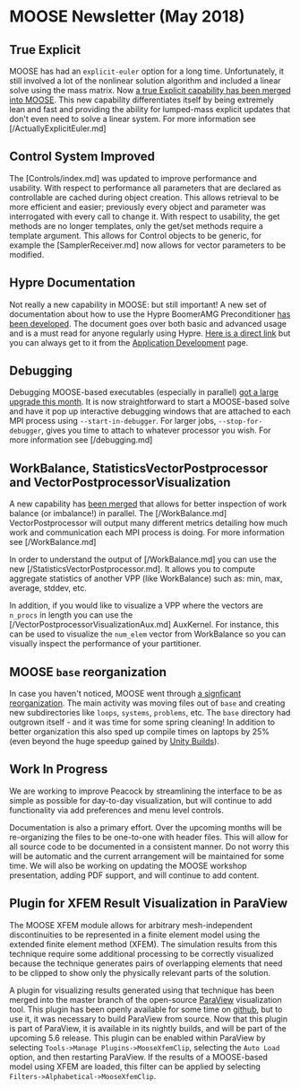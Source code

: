 # MOOSE Newsletter (May 2018)

## True Explicit

MOOSE has had an `explicit-euler` option for a long time.  Unfortunately, it still involved a lot of the nonlinear solution algorithm and included a linear solve using the mass matrix.  Now [a true Explicit capability has been merged into MOOSE](https://github.com/idaholab/moose/pull/11378).  This new capability differentiates itself by being extremely lean and fast and providing the ability for lumped-mass explicit updates that don't even need to solve a linear system.  For more information see [/ActuallyExplicitEuler.md]

## Control System Improved

The [Controls/index.md] was updated to improve performance and usability. With respect to performance
all parameters that are declared as controllable are cached during object creation. This allows
retrieval to be more efficient and easier; previously every object and parameter was interrogated
with every call to change it. With respect to usability, the get methods are no longer templates,
only the get/set methods require a template argument. This allows for Control objects to be generic,
for example the [SamplerReceiver.md] now allows for vector parameters to be modified.

## Hypre Documentation

Not really a new capability in MOOSE: but still important!  A new set of documentation about how to use the Hypre BoomerAMG Preconditioner [has been developed](/hypre.md).  The document goes over both basic and advanced usage and is a must read for anyone regularly using Hypre.  [Here is a direct link](/hypre.md) but you can always get to it from the [Application Development](application_development/index.md) page.

## Debugging

Debugging MOOSE-based executables (especially in parallel) [got a large upgrade this month](https://github.com/idaholab/moose/pull/11170). It is now straightforward to start a MOOSE-based solve and have it pop up interactive debugging windows that are attached to each MPI process using `--start-in-debugger`.  For larger jobs, `--stop-for-debugger`, gives you time to attach to whatever processor you wish.  For more information see [/debugging.md]

## WorkBalance, StatisticsVectorPostprocessor and VectorPostprocessorVisualization

A new capability has [been merged](https://github.com/idaholab/moose/pull/11216) that allows for better inspection of work balance (or imbalance!) in parallel.  The [/WorkBalance.md] VectorPostprocessor will output many different metrics detailing how much work and communication each MPI process is doing.  For more information see [/WorkBalance.md]

In order to understand the output of [/WorkBalance.md] you can use the new [/StatisticsVectorPostprocessor.md].  It allows you to compute aggregate statistics of another VPP (like WorkBalance) such as: min, max, average, stddev, etc.

In addition, if you would like to visualize a VPP where the vectors are `n_procs` in length you can use the [/VectorPostprocessorVisualizationAux.md] AuxKernel.  For instance, this can be used to visualize the `num_elem` vector from WorkBalance so you can visually inspect the performance of your partitioner.

## MOOSE `base` reorganization

In case you haven't noticed, MOOSE went through [a signficant reorganization](https://github.com/idaholab/moose/pull/10975).  The main activity was moving files out of `base` and creating new subdirectories like `loops`, `systems`, `problems`, etc.  The `base` directory had outgrown itself - and it was time for some spring cleaning!  In addition to better organization this also sped up compile times on laptops by 25% (even beyond the huge speedup gained by [Unity Builds](https://github.com/idaholab/moose/pull/10578)).

## Work In Progress

We are working to improve Peacock by streamlining the interface to be as simple as possible for
day-to-day visualization, but will continue to add functionality via add preferences and menu level
controls.

Documentation is also a primary effort. Over the upcoming months will be re-organizing the files to
be one-to-one with header files. This will allow for all source code to be documented in a consistent
manner. Do not worry this will be automatic and the current arrangement will be maintained for some
time. We will also be working on updating the MOOSE workshop presentation, adding PDF support, and
will continue to add content.

## Plugin for XFEM Result Visualization in ParaView

The MOOSE XFEM module allows for arbitrary mesh-independent discontinuities to be represented in a finite element model using the extended finite element method (XFEM).  The simulation results from this technique require some additional processing to be correctly visualized because the technique generates pairs of overlapping elements that need to be clipped to show only the physically relevant parts of the solution.

A plugin for visualizing results generated using that technique has been merged into the master branch of the open-source [ParaView](https://paraview.org) visualization tool. This plugin has been openly available for some time on [github](https://github.com/idaholab/XFEMParaviewPlugin), but to use it, it was necessary to build ParaView from source. Now that this plugin is part of ParaView, it is available in its nightly builds, and will be part of the upcoming 5.6 release. This plugin can be enabled within ParaView by selecting `Tools->Manage Plugins->MooseXfemClip`, selecting the `Auto Load` option, and then restarting ParaView. If the results of a MOOSE-based model using XFEM are loaded, this filter can be applied by selecting `Filters->Alphabetical->MooseXfemClip`.
